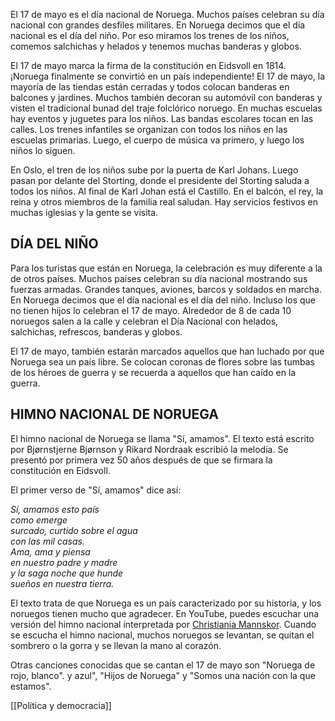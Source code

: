 El 17 de mayo es el día nacional de Noruega. Muchos países celebran su día nacional con grandes desfiles militares. En Noruega decimos que el día nacional es el día del niño. Por eso miramos los trenes de los niños, comemos salchichas y helados y tenemos muchas banderas y globos.

El 17 de mayo marca la firma de la constitución en Eidsvoll en 1814. ¡Noruega finalmente se convirtió en un país independiente! El 17 de mayo, la mayoría de las tiendas están cerradas y todos colocan banderas en balcones y jardines. Muchos también decoran su automóvil con banderas y visten el tradicional bunad del traje folclórico noruego. En muchas escuelas hay eventos y juguetes para los niños. Las bandas escolares tocan en las calles. Los trenes infantiles se organizan con todos los niños en las escuelas primarias. Luego, el cuerpo de música va primero, y luego los niños lo siguen.

En Oslo, el tren de los niños sube por la puerta de Karl Johans. Luego pasan por delante del Storting, donde el presidente del Storting saluda a todos los niños. Al final de Karl Johan está el Castillo. En el balcón, el rey, la reina y otros miembros de la familia real saludan. Hay servicios festivos en muchas iglesias y la gente se visita.

## DÍA DEL NIÑO

Para los turistas que están en Noruega, la celebración es muy diferente a la de otros países. Muchos países celebran su día nacional mostrando sus fuerzas armadas. Grandes tanques, aviones, barcos y soldados en marcha. En Noruega decimos que el día nacional es el día del niño. Incluso los que no tienen hijos lo celebran el 17 de mayo. Alrededor de 8 de cada 10 noruegos salen a la calle y celebran el Día Nacional con helados, salchichas, refrescos, banderas y globos.

El 17 de mayo, también estarán marcados aquellos que han luchado por que Noruega sea un país libre. Se colocan coronas de flores sobre las tumbas de los héroes de guerra y se recuerda a aquellos que han caído en la guerra.

## HIMNO NACIONAL DE NORUEGA

El himno nacional de Noruega se llama "Sí, amamos". El texto está escrito por Bjørnstjerne Bjørnson y Rikard Nordraak escribió la melodía. Se presentó por primera vez 50 años después de que se firmara la constitución en Eidsvoll.

El primer verso de "Sí, amamos" dice así:

_Sí, amamos esto país  
como emerge  
surcado, curtido sobre el agua  
con las mil casas.  
Ama, ama y piensa  
en nuestro padre y madre  
y la saga noche que hunde  
sueños en nuestra tierra._

El texto trata de que Noruega es un país caracterizado por su historia, y los noruegos tienen mucho que agradecer. En YouTube, puedes escuchar una versión del himno nacional interpretada por [Christiania Mannskor](https://www.youtube.com/watch?v=C2zVttjuaTE). Cuando se escucha el himno nacional, muchos noruegos se levantan, se quitan el sombrero o la gorra y se llevan la mano al corazón.

Otras canciones conocidas que se cantan el 17 de mayo son "Noruega de rojo, blanco". y azul", "Hijos de Noruega" y "Somos una nación con la que estamos".

[[Política y democracia]]
